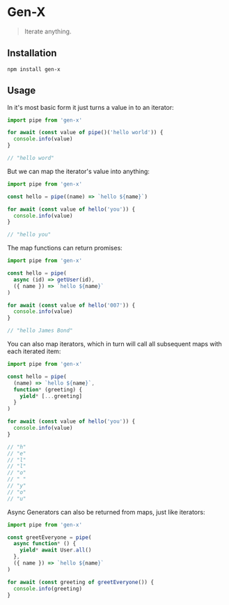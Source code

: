 # Gen-X

> Iterate anything.

## Installation

```
npm install gen-x
```

## Usage

In it's most basic form it just turns a value in to an iterator:

```javascript
import pipe from 'gen-x'

for await (const value of pipe()('hello world')) {
  console.info(value)
}

// "hello word"
```

But we can map the iterator's value into anything:

```javascript
import pipe from 'gen-x'

const hello = pipe((name) => `hello ${name}`)

for await (const value of hello('you')) {
  console.info(value)
}

// "hello you"
```

The map functions can return promises:

```javascript
import pipe from 'gen-x'

const hello = pipe(
  async (id) => getUser(id),
  ({ name }) => `hello ${name}`
)

for await (const value of hello('007')) {
  console.info(value)
}

// "hello James Bond"
```

You can also map iterators, which in turn will call all subsequent maps with each iterated item:

```javascript
import pipe from 'gen-x'

const hello = pipe(
  (name) => `hello ${name}`,
  function* (greeting) {
    yield* [...greeting]
  }
)

for await (const value of hello('you')) {
  console.info(value)
}

// "h"
// "e"
// "l"
// "l"
// "o"
// " "
// "y"
// "o"
// "u"
```

Async Generators can also be returned from maps, just like iterators:

```javascript
import pipe from 'gen-x'

const greetEveryone = pipe(
  async function* () {
    yield* await User.all()
  },
  ({ name }) => `hello ${name}`
)

for await (const greeting of greetEveryone()) {
  console.info(greeting)
}
```
